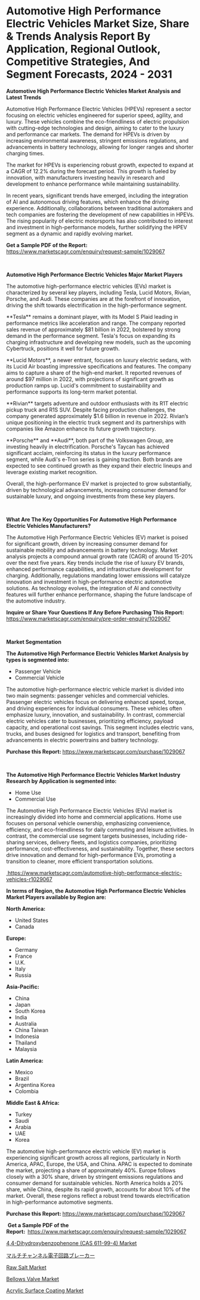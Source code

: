 <p><h1>Automotive High Performance Electric Vehicles Market Size, Share & Trends Analysis Report By Application, Regional Outlook, Competitive Strategies, And Segment Forecasts, 2024 - 2031</h1></p><p><strong>Automotive High Performance Electric Vehicles Market Analysis and Latest Trends</strong></p>
<p><p>Automotive High Performance Electric Vehicles (HPEVs) represent a sector focusing on electric vehicles engineered for superior speed, agility, and luxury. These vehicles combine the eco-friendliness of electric propulsion with cutting-edge technologies and design, aiming to cater to the luxury and performance car markets. The demand for HPEVs is driven by increasing environmental awareness, stringent emissions regulations, and advancements in battery technology, allowing for longer ranges and shorter charging times.</p><p>The market for HPEVs is experiencing robust growth, expected to expand at a CAGR of 12.2% during the forecast period. This growth is fueled by innovation, with manufacturers investing heavily in research and development to enhance performance while maintaining sustainability.</p><p>In recent years, significant trends have emerged, including the integration of AI and autonomous driving features, which enhance the driving experience. Additionally, collaborations between traditional automakers and tech companies are fostering the development of new capabilities in HPEVs. The rising popularity of electric motorsports has also contributed to interest and investment in high-performance models, further solidifying the HPEV segment as a dynamic and rapidly evolving market.</p></p>
<p><strong>Get a Sample PDF of the Report:&nbsp;</strong> <a href="https://www.marketscagr.com/enquiry/request-sample/1029067">https://www.marketscagr.com/enquiry/request-sample/1029067</a></p>
<p>&nbsp;</p>
<p><strong>Automotive High Performance Electric Vehicles Major Market Players</strong></p>
<p><p>The automotive high-performance electric vehicles (EVs) market is characterized by several key players, including Tesla, Lucid Motors, Rivian, Porsche, and Audi. These companies are at the forefront of innovation, driving the shift towards electrification in the high-performance segment.</p><p>**Tesla** remains a dominant player, with its Model S Plaid leading in performance metrics like acceleration and range. The company reported sales revenue of approximately $81 billion in 2022, bolstered by strong demand in the performance segment. Tesla's focus on expanding its charging infrastructure and developing new models, such as the upcoming Cybertruck, positions it well for future growth.</p><p>**Lucid Motors**, a newer entrant, focuses on luxury electric sedans, with its Lucid Air boasting impressive specifications and features. The company aims to capture a share of the high-end market. It reported revenues of around $97 million in 2022, with projections of significant growth as production ramps up. Lucid's commitment to sustainability and performance supports its long-term market potential.</p><p>**Rivian** targets adventure and outdoor enthusiasts with its R1T electric pickup truck and R1S SUV. Despite facing production challenges, the company generated approximately $1.6 billion in revenue in 2022. Rivian’s unique positioning in the electric truck segment and its partnerships with companies like Amazon enhance its future growth trajectory.</p><p>**Porsche** and **Audi**, both part of the Volkswagen Group, are investing heavily in electrification. Porsche's Taycan has achieved significant acclaim, reinforcing its status in the luxury performance segment, while Audi's e-Tron series is gaining traction. Both brands are expected to see continued growth as they expand their electric lineups and leverage existing market recognition.</p><p>Overall, the high-performance EV market is projected to grow substantially, driven by technological advancements, increasing consumer demand for sustainable luxury, and ongoing investments from these key players.</p></p>
<p>&nbsp;</p>
<p><strong>What Are The Key Opportunities For Automotive High Performance Electric Vehicles Manufacturers?</strong></p>
<p><p>The Automotive High Performance Electric Vehicles (EV) market is poised for significant growth, driven by increasing consumer demand for sustainable mobility and advancements in battery technology. Market analysis projects a compound annual growth rate (CAGR) of around 15-20% over the next five years. Key trends include the rise of luxury EV brands, enhanced performance capabilities, and infrastructure development for charging. Additionally, regulations mandating lower emissions will catalyze innovation and investment in high-performance electric automotive solutions. As technology evolves, the integration of AI and connectivity features will further enhance performance, shaping the future landscape of the automotive industry.</p></p>
<p><strong>Inquire or Share Your Questions If Any Before Purchasing This Report:</strong> <a href="https://www.marketscagr.com/enquiry/pre-order-enquiry/1029067">https://www.marketscagr.com/enquiry/pre-order-enquiry/1029067</a></p>
<p>&nbsp;</p>
<p><strong>Market Segmentation</strong></p>
<p><strong>The Automotive High Performance Electric Vehicles Market Analysis by types is segmented into:</strong></p>
<p><ul><li>Passenger Vehicle</li><li>Commercial Vehicle</li></ul></p>
<p><p>The automotive high-performance electric vehicle market is divided into two main segments: passenger vehicles and commercial vehicles. Passenger electric vehicles focus on delivering enhanced speed, torque, and driving experiences for individual consumers. These vehicles often emphasize luxury, innovation, and sustainability. In contrast, commercial electric vehicles cater to businesses, prioritizing efficiency, payload capacity, and operational cost savings. This segment includes electric vans, trucks, and buses designed for logistics and transport, benefiting from advancements in electric powertrains and battery technology.</p></p>
<p><strong>Purchase this Report:&nbsp;</strong><a href="https://www.marketscagr.com/purchase/1029067">https://www.marketscagr.com/purchase/1029067</a></p>
<p>&nbsp;</p>
<p><strong>The Automotive High Performance Electric Vehicles Market Industry Research by Application is segmented into:</strong></p>
<p><ul><li>Home Use</li><li>Commercial Use</li></ul></p>
<p><p>The Automotive High Performance Electric Vehicles (EVs) market is increasingly divided into home and commercial applications. Home use focuses on personal vehicle ownership, emphasizing convenience, efficiency, and eco-friendliness for daily commuting and leisure activities. In contrast, the commercial use segment targets businesses, including ride-sharing services, delivery fleets, and logistics companies, prioritizing performance, cost-effectiveness, and sustainability. Together, these sectors drive innovation and demand for high-performance EVs, promoting a transition to cleaner, more efficient transportation solutions.</p></p>
<p><a href="https://www.marketscagr.com/automotive-high-performance-electric-vehicles-r1029067">&nbsp;https://www.marketscagr.com/automotive-high-performance-electric-vehicles-r1029067</a></p>
<p><strong>In terms of Region, the Automotive High Performance Electric Vehicles Market Players available by Region are:</strong></p>
<p>
    <p> <strong> North America: </strong>
        <ul>
            <li>United States</li>
            <li>Canada</li>
        </ul>
        </p> 
    <p> <strong> Europe: </strong>
        <ul>
            <li>Germany</li>
            <li>France</li>
            <li>U.K.</li>
            <li>Italy</li>
            <li>Russia</li>
        </ul>
        </p> 
    <p> <strong> Asia-Pacific: </strong>
        <ul>
            <li>China</li>
            <li>Japan</li>
            <li>South Korea</li>
            <li>India</li>
            <li>Australia</li>
            <li>China Taiwan</li>
            <li>Indonesia</li>
            <li>Thailand</li>
            <li>Malaysia</li>
        </ul>
        </p> 
    <p> <strong> Latin America: </strong>
        <ul>
            <li>Mexico</li>
            <li>Brazil</li>
            <li>Argentina Korea</li>
            <li>Colombia</li>
        </ul>
        </p> 
    <p> <strong> Middle East & Africa: </strong>
        <ul>
            <li>Turkey</li>
            <li>Saudi</li>
            <li>Arabia</li>
            <li>UAE</li>
            <li>Korea</li>
        </ul>
    </p>
    </p>
<p><p>The automotive high-performance electric vehicle (EV) market is experiencing significant growth across all regions, particularly in North America, APAC, Europe, the USA, and China. APAC is expected to dominate the market, projecting a share of approximately 40%. Europe follows closely with a 30% share, driven by stringent emissions regulations and consumer demand for sustainable vehicles. North America holds a 20% share, while China, despite its rapid growth, accounts for about 10% of the market. Overall, these regions reflect a robust trend towards electrification in high-performance automotive segments.</p></p>
<p><strong>Purchase this Report: </strong><a href="https://www.marketscagr.com/purchase/1029067">https://www.marketscagr.com/purchase/1029067</a></p>
<p>&nbsp;<strong>Get a Sample PDF of the Report:&nbsp;&nbsp;</strong><a href="https://www.marketscagr.com/enquiry/request-sample/1029067">https://www.marketscagr.com/enquiry/request-sample/1029067</a></p>
<p><strong></strong></p>
<p><p><a href="https://github.com/julyju69/Market-Research-Report-List-5/blob/main/44-dihydroxybenzophenone-cas-611-99-4-market.md">4,4-Dihydroxybenzophenone (CAS 611-99-4) Market</a></p><p><a href="https://medium.com/@solomonbode85/multi-channel-electronic-circuit-breaker-market-%E3%81%AF-%E3%82%B3%E3%82%B9%E3%83%88%E7%AE%A1%E7%90%86%E3%81%A8%E5%8A%B9%E7%8E%87%E5%90%91%E4%B8%8A%E3%82%92%E5%84%AA%E5%85%88%E3%81%97%E3%81%BE%E3%81%99-5e3db37ba2e7">マルチチャンネル電子回路ブレーカー</a></p><p><a href="https://medium.com/@jarredmertz90/the-market-for-raw-salt-market-is-examined-in-this-report-along-with-the-factors-that-are-5cb52a793e88">Raw Salt Market</a></p><p><a href="https://medium.com/@dannellbugess3/the-bellows-valve-market-has-experienced-impressive-growth-in-recent-years-expanding-its-market-1623a033a4ea">Bellows Valve Market</a></p><p><a href="https://issuu.com/reportprime-2/docs/acrylic-surface-coating-market-size_17deed32f84ef4">Acrylic Surface Coating Market</a></p></p>
